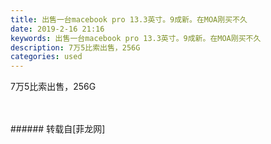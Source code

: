 ```yaml
---
title: 出售一台macebook pro 13.3英寸。9成新。在MOA刚买不久
date: 2019-2-16 21:16
keywords: 出售一台macebook pro 13.3英寸。9成新。在MOA刚买不久
description: 7万5比索出售，256G
categories: used
---
```

<td class="t_f" id="postmessage_3040231">

7万5比索出售，256G<br/>
<img alt="" border="0" class="zoom" data-cf-modified-d72af35d40044b01ac330a46-="" file="http://www.flw.ph/data/appbyme/upload/image/201902/16/iHjnnZlpPi0m.jpg" id="aimg_MxF1s" lazyloadthumb="1" onclick="" onmouseover="" src="http://www.flw.ph/data/appbyme/upload/image/201902/16/iHjnnZlpPi0m.jpg"/><br/>
<br/>
<img alt="" border="0" class="zoom" data-cf-modified-d72af35d40044b01ac330a46-="" file="http://www.flw.ph/data/appbyme/upload/image/201902/16/PS7Rn72NH5Ib.jpg" id="aimg_Kf948" lazyloadthumb="1" onclick="" onmouseover="" src="http://www.flw.ph/data/appbyme/upload/image/201902/16/PS7Rn72NH5Ib.jpg"/><br/>
<br/>
</td>
###### 转载自[菲龙网]